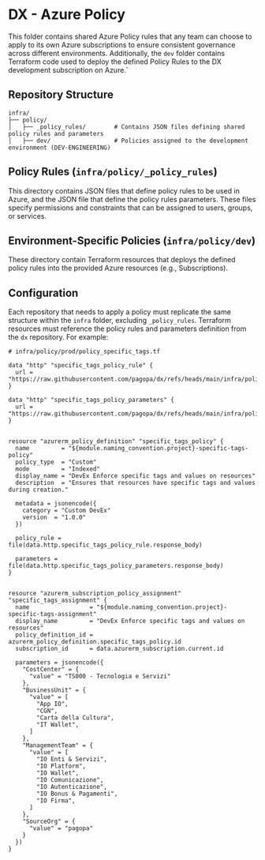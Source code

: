 # DX - Azure Policy

This folder contains shared Azure Policy rules that any team can choose to apply to its own Azure subscriptions to ensure consistent governance across different environments.
Additionally, the `dev` folder contains Terraform code used to deploy the defined Policy Rules to the DX development subscription on Azure.`

## Repository Structure

```shell
infra/
├── policy/
│   ├── _policy_rules/        # Contains JSON files defining shared policy rules and parameters
│   ├── dev/                  # Policies assigned to the development environment (DEV-ENGINEERING)
```

## Policy Rules (`infra/policy/_policy_rules`)

This directory contains JSON files that define policy rules to be used in Azure, and the JSON file that define the policy rules parameters. These files specify permissions and constraints that can be assigned to users, groups, or services.

## Environment-Specific Policies (`infra/policy/dev`)

These directory contain Terraform resources that deploys the defined policy rules into the provided Azure resources (e.g., Subscriptions).

## Configuration

Each repository that needs to apply a policy must replicate the same structure within the `infra` folder, excluding `_policy_rules`. Terraform resources must reference the policy rules and parameters definition from the `dx` repository. For example:

```hcl
# infra/policy/prod/policy_specific_tags.tf

data "http" "specific_tags_policy_rule" {
  url = "https://raw.githubusercontent.com/pagopa/dx/refs/heads/main/infra/policy/_policy_rules/specific_tags_rule_v1.json"
}

data "http" "specific_tags_policy_parameters" {
  url = "https://raw.githubusercontent.com/pagopa/dx/refs/heads/main/infra/policy/_policy_rules/specific_tags_paramenters_v1.json"
}


resource "azurerm_policy_definition" "specific_tags_policy" {
  name         = "${module.naming_convention.project}-specific-tags-policy"
  policy_type  = "Custom"
  mode         = "Indexed"
  display_name = "DevEx Enforce specific tags and values on resources"
  description  = "Ensures that resources have specific tags and values during creation."

  metadata = jsonencode({
    category = "Custom DevEx"
    version  = "1.0.0"
  })

  policy_rule = file(data.http.specific_tags_policy_rule.response_body)

  parameters = file(data.http.specific_tags_policy_parameters.response_body)
}


resource "azurerm_subscription_policy_assignment" "specific_tags_assignment" {
  name                 = "${module.naming_convention.project}-specific-tags-assignment"
  display_name         = "DevEx Enforce specific tags and values on resources"
  policy_definition_id = azurerm_policy_definition.specific_tags_policy.id
  subscription_id      = data.azurerm_subscription.current.id

  parameters = jsonencode({
    "CostCenter" = {
      "value" = "TS000 - Tecnologia e Servizi"
    },
    "BusinessUnit" = {
      "value" = [
        "App IO",
        "CGN",
        "Carta della Cultura",
        "IT Wallet",
      ]
    },
    "ManagementTeam" = {
      "value" = [
        "IO Enti & Servizi",
        "IO Platform",
        "IO Wallet",
        "IO Comunicazione",
        "IO Autenticazione",
        "IO Bonus & Pagamenti",
        "IO Firma",
      ]
    },
    "SourceOrg" = {
      "value" = "pagopa"
    }
  })
}
```
